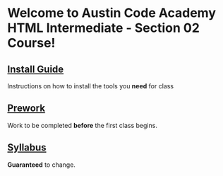 # Welcome to Austin Code Academy HTML Intermediate - Section 02 Course!
## [Install Guide](https://github.com/mistakevin/HTMLIntermediateSection2/blob/master/InstallGuide.md)
Instructions on how to install the tools you **need** for class

## [Prework](https://github.com/mistakevin/HTMLIntermediateSection2/blob/master/Prework.md)
Work to be completed **before** the first class begins.

## [Syllabus](https://github.com/mistakevin/HTMLIntermediateSection2/blob/master/Syllabus.md)
**Guaranteed** to change.
